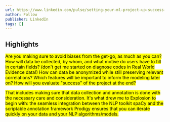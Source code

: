 ```yaml
---
url: https://www.linkedin.com/pulse/setting-your-ml-project-up-success-sofie-van-landeghem
author: Follow
publisher: LinkedIn
tags: []
---
```


## Highlights
<mark>Are you making sure to avoid biases from the get-go, as much as you can? How will data be collected, by whom, and what motive do users have to fill in certain fields? (don't get me started on diagnose codes in Real World Evidence data!) How can data be anonymized while still preserving relevant correlations? Which features will be important to inform the modeling later on? How will you evaluate "success" of the project at the end?</mark>

<mark>That includes making sure that data collection and annotation is done with the necessary care and consideration. It's what drew me to Explosion to begin with: the seamless integration between the NLP toolkit spaCy and the scriptable annotation framework Prodigy ensures that you can iterate quickly on your data and your NLP algorithms/models.</mark>

